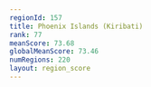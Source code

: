 ```yaml
---
regionId: 157
title: Phoenix Islands (Kiribati)
rank: 77
meanScore: 73.68
globalMeanScore: 73.46
numRegions: 220
layout: region_score
---
```

